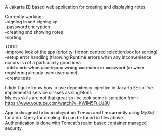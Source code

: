 <a> A Jakarta EE based web application for creating and displaying notes </a>

Currently working: \
-signing in and signing up \
-password encryption \
-creating and showing notes \
-sorting 

TODO \
-improve look of the app (priority: fix non centred selection box for sorting) \
-setup error handling (throwing Runtime errors when any inconvenience occurs is not a particularly good idea) \
-add alerts when user inputs wrong username or password (or when registering already used username) \
-create tests

I didn't quite know how to use dependency injection in Jakarta EE so I've implemented service classes as singletons \
My css skills are not that great so i've took some inspiration from: https://www.youtube.com/watch?v=KWIM5FuUJ8U

App is designed to be deployed on Tomcat and I'm currently using MySql for a db. Query for creating db can be found in files above \
Authentication is done with Tomcat's realm based container managed security

<br />
